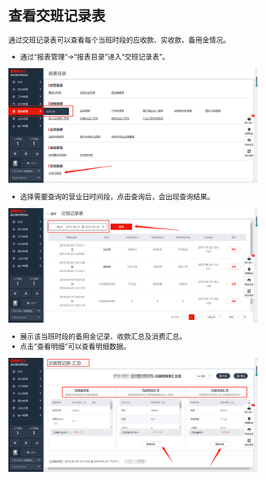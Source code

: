 # 查看交班记录表

通过交班记录表可以查看每个当班时段的应收款、实收款、备用金情况。

* 通过“报表管理”→“报表目录”进入“交班记录表”。

![](../../.gitbook/assets/image%20%28347%29.png)

* 选择需要查询的营业日时间段，点击查询后，会出现查询结果。

![](../../.gitbook/assets/image%20%28713%29.png)

* 展示该当班时段的备用金记录、收款汇总及消费汇总。
* 点击“查看明细”可以查看明细数据。

![](../../.gitbook/assets/image%20%28146%29.png)


